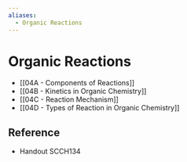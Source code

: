```yaml
---
aliases:
  - Organic Reactions
---
```


# Organic Reactions

- [[04A - Components of Reactions]]
- [[04B - Kinetics in Organic Chemistry]]
- [[04C - Reaction Mechanism]]
- [[04D - Types of Reaction in Organic Chemistry]]

## Reference

- Handout SCCH134
